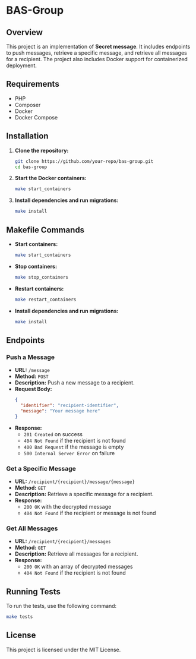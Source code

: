 # BAS-Group

## Overview

This project is an implementation of **Secret message**. It includes endpoints to push messages, retrieve a specific message, and retrieve all messages for a recipient. The project also includes Docker support for containerized deployment.

## Requirements

- PHP
- Composer
- Docker
- Docker Compose

## Installation

1. **Clone the repository:**

   ```sh
   git clone https://github.com/your-repo/bas-group.git
   cd bas-group
   ```

2. **Start the Docker containers:**

   ```sh
   make start_containers
   ```

3. **Install dependencies and run migrations:**

   ```sh
   make install
   ```

## Makefile Commands

- **Start containers:**

  ```sh
  make start_containers
  ```

- **Stop containers:**

  ```sh
  make stop_containers
  ```

- **Restart containers:**

  ```sh
  make restart_containers
  ```

- **Install dependencies and run migrations:**

  ```sh
  make install
  ```

## Endpoints

### Push a Message

- **URL:** `/message`
- **Method:** `POST`
- **Description:** Push a new message to a recipient.
- **Request Body:**
  ```json
  {
    "identifier": "recipient-identifier",
    "message": "Your message here"
  }
  ```
- **Response:**
    - `201 Created` on success
    - `404 Not Found` if the recipient is not found
    - `400 Bad Request` if the message is empty
    - `500 Internal Server Error` on failure

### Get a Specific Message

- **URL:** `/recipient/{recipient}/message/{message}`
- **Method:** `GET`
- **Description:** Retrieve a specific message for a recipient.
- **Response:**
    - `200 OK` with the decrypted message
    - `404 Not Found` if the recipient or message is not found

### Get All Messages

- **URL:** `/recipient/{recipient}/messages`
- **Method:** `GET`
- **Description:** Retrieve all messages for a recipient.
- **Response:**
    - `200 OK` with an array of decrypted messages
    - `404 Not Found` if the recipient is not found

## Running Tests

To run the tests, use the following command:

```sh
make tests
```

## License

This project is licensed under the MIT License.
```